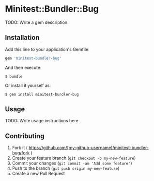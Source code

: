 # Minitest::Bundler::Bug

TODO: Write a gem description

## Installation

Add this line to your application's Gemfile:

```ruby
gem 'minitest-bundler-bug'
```

And then execute:

    $ bundle

Or install it yourself as:

    $ gem install minitest-bundler-bug

## Usage

TODO: Write usage instructions here

## Contributing

1. Fork it ( https://github.com/[my-github-username]/minitest-bundler-bug/fork )
2. Create your feature branch (`git checkout -b my-new-feature`)
3. Commit your changes (`git commit -am 'Add some feature'`)
4. Push to the branch (`git push origin my-new-feature`)
5. Create a new Pull Request
